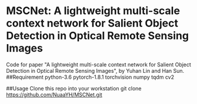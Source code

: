 # MSCNet: A lightweight multi-scale context network for Salient Object Detection in Optical Remote Sensing Images
Code for paper "A lightweight multi-scale context network for Salient Object Detection in Optical Remote Sensing Images", by Yuhan Lin and Han Sun.
##Requirement
python-3.6
pytorch-1.8.1
torchvision
numpy
tqdm
cv2

##Usage
Clone this repo into your workstation
git clone https://github.com/NuaaYH/MSCNet.git
